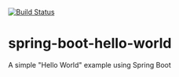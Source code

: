 [![Build Status](https://travis-ci.org/samiwel/spring-boot-hello-world.svg?branch=master)](https://travis-ci.org/samiwel/spring-boot-hello-world)

# spring-boot-hello-world
A simple "Hello World" example using Spring Boot
